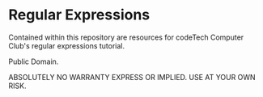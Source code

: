 # Regular Expressions

Contained within this repository are resources for codeTech Computer Club's regular expressions tutorial.

Public Domain.

ABSOLUTELY NO WARRANTY EXPRESS OR IMPLIED. USE AT YOUR OWN RISK.
